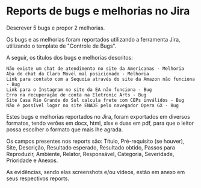 # Reports de bugs e melhorias no Jira


Descrever 5 bugs e propor 2 melhorias.

Os bugs e as melhorias foram reportados utilizando a ferramenta Jira, utilizando o template de "Controle de Bugs".

A seguir, os títulos dos bugs e melhorias descritos:

    Não existe um chat de atendimento no site da Americanas - Melhoria
    Aba de chat da Claro Móvel mal posicionado - Melhoria
    Link para contato com a Sequoia através do site da Amazon não funciona - Bug
    Link para o Instagram no site da EA não funciona - Bug
    Erro na recuperação de conta na Eletronic Arts - Bug
    Site Casa Rio Grande do Sul calcula frete com CEPs inválidos - Bug
    Não é possível logar no site ENADE pelo navegador Opera GX - Bug
    
Estes bugs e melhorias reportados no Jira, foram exportados em diversos formatos, tendo verões em docx, html, xlsx e duas em pdf, para que o leitor possa escolher o formato que mais lhe agrada.

Os campos presentes nos reports são: Título, Pré-requisito (se houver), Site, Descrição, Resultado esperado, Resultado obtido, Passos para Reproduzir, Ambiente, Relator, Responsável, Categoria, Severidade, Prioridade e Anexos.

As evidências, sendo elas screenshots e/ou vídeos, estão em anexo em seus respectivos reports.

